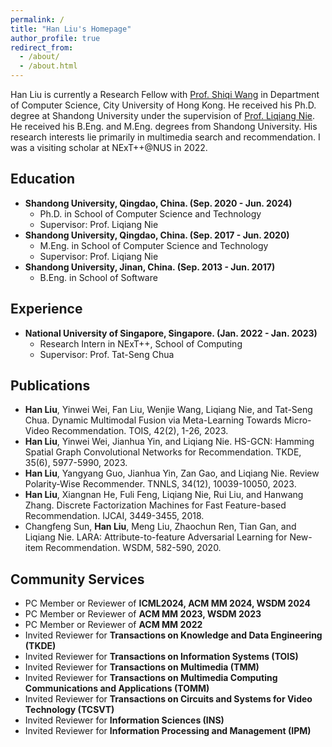 ```yaml
---
permalink: /
title: "Han Liu's Homepage"
author_profile: true
redirect_from: 
  - /about/
  - /about.html
---
```


Han Liu is currently a Research Fellow with [Prof. Shiqi Wang](https://www.cs.cityu.edu.hk/~shiqwang/index.html) in Department of Computer Science, City University of Hong Kong. He received his Ph.D. degree at Shandong University under the supervision of [Prof. Liqiang Nie](https://liqiangnie.github.io/). He received his B.Eng. and M.Eng. degrees from Shandong University. His research interests lie primarily in multimedia search and recommendation. I was a visiting scholar at NExT++@NUS in 2022.

Education
------
* **Shandong University, Qingdao, China. (Sep. 2020 - Jun. 2024)**
  * Ph.D. in School of Computer Science and Technology
  * Supervisor: Prof. Liqiang Nie
* **Shandong University, Qingdao, China. (Sep. 2017 - Jun. 2020)**
  * M.Eng. in School of Computer Science and Technology
  * Supervisor: Prof. Liqiang Nie
* **Shandong University, Jinan, China. (Sep. 2013 - Jun. 2017)**
  * B.Eng. in School of Software

Experience
------
* **National University of Singapore, Singapore. (Jan. 2022 - Jan. 2023)**
  * Research Intern in NExT++, School of Computing
  * Supervisor: Prof. Tat-Seng Chua

Publications
------
* **Han Liu**, Yinwei Wei, Fan Liu, Wenjie Wang, Liqiang Nie, and Tat-Seng Chua. Dynamic Multimodal Fusion via Meta-Learning Towards Micro-Video Recommendation. TOIS, 42(2), 1-26, 2023.
* **Han Liu**, Yinwei Wei, Jianhua Yin, and Liqiang Nie. HS-GCN: Hamming Spatial Graph Convolutional Networks for Recommendation. TKDE, 35(6), 5977-5990, 2023.
* **Han Liu**, Yangyang Guo, Jianhua Yin, Zan Gao, and Liqiang Nie. Review Polarity-Wise Recommender. TNNLS, 34(12), 10039-10050, 2023.
* **Han Liu**, Xiangnan He, Fuli Feng, Liqiang Nie, Rui Liu, and Hanwang Zhang. Discrete Factorization Machines for Fast Feature-based Recommendation. IJCAI, 3449-3455, 2018.
* Changfeng Sun, **Han Liu**, Meng Liu, Zhaochun Ren, Tian Gan, and Liqiang Nie. LARA: Attribute-to-feature Adversarial Learning for New-item Recommendation. WSDM, 582-590, 2020.

Community Services
------
* PC Member or Reviewer of **ICML2024, ACM MM 2024, WSDM 2024**
* PC Member or Reviewer of **ACM MM 2023, WSDM 2023**
* PC Member or Reviewer of **ACM MM 2022**
* Invited Reviewer for **Transactions on Knowledge and Data Engineering (TKDE)**
* Invited Reviewer for **Transactions on Information Systems (TOIS)**
* Invited Reviewer for **Transactions on Multimedia (TMM)**
* Invited Reviewer for **Transactions on Multimedia Computing Communications and Applications (TOMM)**
* Invited Reviewer for **Transactions on Circuits and Systems for Video Technology (TCSVT)**
* Invited Reviewer for **Information Sciences (INS)**
* Invited Reviewer for **Information Processing and Management (IPM)**
